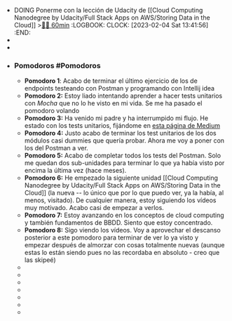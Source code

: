 - DOING Ponerme con la lección de Udacity de [[Cloud Computing Nanodegree by Udacity/Full Stack Apps on AWS/Storing Data in the Cloud]] >[🍅🍅 60min](#agenda-pomo://?t=f-1675514529848-1800%2Cf-1675517085679-1800)
  :LOGBOOK:
  CLOCK: [2023-02-04 Sat 13:41:56]
  :END:
-
-
- ### Pomodoros #Pomodoros
	- **Pomodoro 1**: Acabo de terminar el último ejercicio de los de endpoints testeando con Postman y programando con Intellij idea
	- **Pomodoro 2:** Estoy liado intentando aprender a hacer tests unitarios con *Mocha* que no lo he visto en mi vida. Se me ha pasado el pomodoro volando
	- **Pomodoro 3:** Ha venido mi padre y ha interrumpido mi flujo. He estado con los tests unitarios, fijándome en [esta página de Medium](https://medium.com/critigenopensource/mocha-unit-testing-pattern-test-suite-setup-code-for-file-separated-test-e339a550dbf6)
	- **Pomodoro 4:** Justo acabo de terminar los test unitarios de los dos módulos casi dummies que quería probar. Ahora me voy a poner con los del Postman a ver.
	- **Pomodoro 5:** Acabo de completar todos los tests del Postman. Solo me quedan dos sub-unidades para terminar lo que ya había visto por encima la última vez (hace meses).
	- **Pomodoro 6:** He empezado la siguiente unidad [[Cloud Computing Nanodegree by Udacity/Full Stack Apps on AWS/Storing Data in the Cloud]] (la nueva -- lo único que por lo que puedo ver, ya la había, al menos, visitado). De cualquier manera, estoy siguiendo los vídeos muy motivado. Acabo casi de empezar a verlos.
	- **Pomodoro 7:** Estoy avanzando en los conceptos de cloud computing y también fundamentos de BBDD. Siento que estoy concentrado.
	- **Pomodoro 8:** Sigo viendo los vídeos. Voy a aprovechar el descanso posterior a este pomodoro para terminar de ver lo ya visto y empezar después de almorzar con cosas totalmente nuevas (aunque estas lo están siendo pues no las recordaba en absoluto - creo que las skipeé)
	-
	-
	-
	-
	-
	-
	-